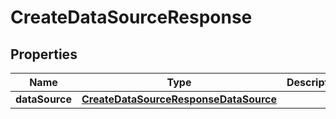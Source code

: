 

# CreateDataSourceResponse


## Properties

| Name | Type | Description | Notes |
|------------ | ------------- | ------------- | -------------|
|**dataSource** | [**CreateDataSourceResponseDataSource**](CreateDataSourceResponseDataSource.md) |  |  [optional] |



